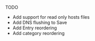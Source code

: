 TODO
* Add support for read only hosts files
* Add DNS flushing to Save
* Add Entry reordering
* Add category reordering

